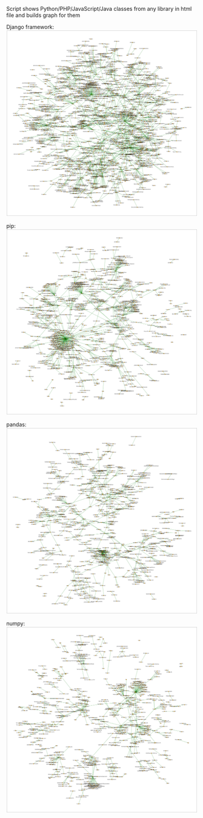Script shows Python/PHP/JavaScript/Java classes from any library in html file and builds graph for them
 
Django framework:
![Django framework](https://github.com/ksn38/graph_for_classes/blob/main/gallery/Django.jpg)
 
pip:
![pip](https://github.com/ksn38/graph_for_classes/blob/main/gallery/pip.jpg)
 
pandas:
![pandas](https://github.com/ksn38/graph_for_classes/blob/main/gallery/pandas.jpg)
 
numpy:
![numpy](https://github.com/ksn38/graph_for_classes/blob/main/gallery/numpy.jpg)
